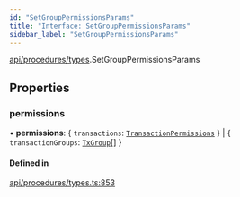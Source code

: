 ```yaml
---
id: "SetGroupPermissionsParams"
title: "Interface: SetGroupPermissionsParams"
sidebar_label: "SetGroupPermissionsParams"
---
```


[api/procedures/types](../../../../../modules/API/Procedures/Types/Types.md).SetGroupPermissionsParams

## Properties

### permissions

• **permissions**: \{ `transactions`: [`TransactionPermissions`](../../../../Types/TransactionPermissions/TransactionPermissions.md)  } \| \{ `transactionGroups`: [`TxGroup`](../../../../../enums/Types/TxGroup/TxGroup.md)[]  }

#### Defined in

[api/procedures/types.ts:853](https://github.com/PolymeshAssociation/polymesh-sdk/blob/95e180d28/src/api/procedures/types.ts#L853)
